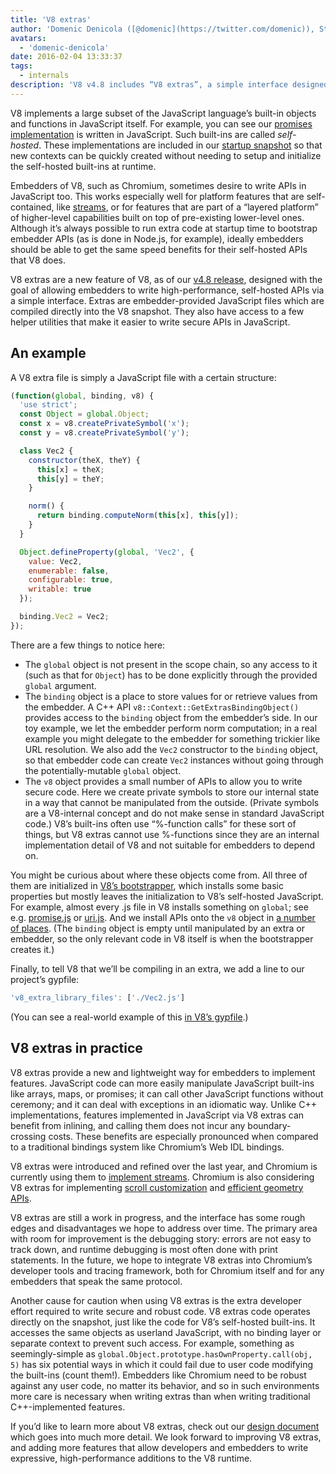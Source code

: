 ```yaml
---
title: 'V8 extras'
author: 'Domenic Denicola ([@domenic](https://twitter.com/domenic)), Streams Sorcerer'
avatars:
  - 'domenic-denicola'
date: 2016-02-04 13:33:37
tags:
  - internals
description: 'V8 v4.8 includes “V8 extras”, a simple interface designed with the goal of allowing embedders to write high-performance, self-hosted APIs.'
---
```

V8 implements a large subset of the JavaScript language’s built-in objects and functions in JavaScript itself. For example, you can see our [promises implementation](https://code.google.com/p/chromium/codesearch#chromium/src/v8/src/js/promise.js) is written in JavaScript. Such built-ins are called _self-hosted_. These implementations are included in our [startup snapshot](/blog/custom-startup-snapshots) so that new contexts can be quickly created without needing to setup and initialize the self-hosted built-ins at runtime.

<!--truncate-->
Embedders of V8, such as Chromium, sometimes desire to write APIs in JavaScript too. This works especially well for platform features that are self-contained, like [streams](https://streams.spec.whatwg.org/), or for features that are part of a “layered platform” of higher-level capabilities built on top of pre-existing lower-level ones. Although it’s always possible to run extra code at startup time to bootstrap embedder APIs (as is done in Node.js, for example), ideally embedders should be able to get the same speed benefits for their self-hosted APIs that V8 does.

V8 extras are a new feature of V8, as of our [v4.8 release](/blog/v8-release-48), designed with the goal of allowing embedders to write high-performance, self-hosted APIs via a simple interface. Extras are embedder-provided JavaScript files which are compiled directly into the V8 snapshot. They also have access to a few helper utilities that make it easier to write secure APIs in JavaScript.

## An example

A V8 extra file is simply a JavaScript file with a certain structure:

```js
(function(global, binding, v8) {
  'use strict';
  const Object = global.Object;
  const x = v8.createPrivateSymbol('x');
  const y = v8.createPrivateSymbol('y');

  class Vec2 {
    constructor(theX, theY) {
      this[x] = theX;
      this[y] = theY;
    }

    norm() {
      return binding.computeNorm(this[x], this[y]);
    }
  }

  Object.defineProperty(global, 'Vec2', {
    value: Vec2,
    enumerable: false,
    configurable: true,
    writable: true
  });

  binding.Vec2 = Vec2;
});
```

There are a few things to notice here:

- The `global` object is not present in the scope chain, so any access to it (such as that for `Object`) has to be done explicitly through the provided `global` argument.
- The `binding` object is a place to store values for or retrieve values from the embedder. A C++ API `v8::Context::GetExtrasBindingObject()` provides access to the `binding` object from the embedder’s side. In our toy example, we let the embedder perform norm computation; in a real example you might delegate to the embedder for something trickier like URL resolution. We also add the `Vec2` constructor to the `binding` object, so that embedder code can create `Vec2` instances without going through the potentially-mutable `global` object.
- The `v8` object provides a small number of APIs to allow you to write secure code. Here we create private symbols to store our internal state in a way that cannot be manipulated from the outside. (Private symbols are a V8-internal concept and do not make sense in standard JavaScript code.) V8’s built-ins often use “%-function calls” for these sort of things, but V8 extras cannot use %-functions since they are an internal implementation detail of V8 and not suitable for embedders to depend on.

You might be curious about where these objects come from. All three of them are initialized in [V8’s bootstrapper](https://code.google.com/p/chromium/codesearch#chromium/src/v8/src/bootstrapper.cc), which installs some basic properties but mostly leaves the initialization to V8’s self-hosted JavaScript. For example, almost every .js file in V8 installs something on `global`; see e.g. [promise.js](https://code.google.com/p/chromium/codesearch#chromium/src/v8/src/js/promise.js&sq=package:chromium&l=439) or [uri.js](https://code.google.com/p/chromium/codesearch#chromium/src/v8/src/js/uri.js&sq=package:chromium&l=371). And we install APIs onto the `v8` object in [a number of places](https://code.google.com/p/chromium/codesearch#search/&q=extrasUtils&sq=package:chromium&type=cs). (The `binding` object is empty until manipulated by an extra or embedder, so the only relevant code in V8 itself is when the bootstrapper creates it.)

Finally, to tell V8 that we’ll be compiling in an extra, we add a line to our project’s gypfile:

```js
'v8_extra_library_files': ['./Vec2.js']
```

(You can see a real-world example of this [in V8’s gypfile](https://code.google.com/p/chromium/codesearch#chromium/src/v8/build/standalone.gypi&sq=package:chromium&type=cs&l=170).)

## V8 extras in practice

V8 extras provide a new and lightweight way for embedders to implement features. JavaScript code can more easily manipulate JavaScript built-ins like arrays, maps, or promises; it can call other JavaScript functions without ceremony; and it can deal with exceptions in an idiomatic way. Unlike C++ implementations, features implemented in JavaScript via V8 extras can benefit from inlining, and calling them does not incur any boundary-crossing costs. These benefits are especially pronounced when compared to a traditional bindings system like Chromium’s Web IDL bindings.

V8 extras were introduced and refined over the last year, and Chromium is currently using them to [implement streams](https://code.google.com/p/chromium/codesearch#chromium/src/third_party/WebKit/Source/core/streams/ReadableStream.js). Chromium is also considering V8 extras for implementing [scroll customization](https://codereview.chromium.org/1333323003) and [efficient geometry APIs](https://groups.google.com/a/chromium.org/d/msg/blink-dev/V_bJNtOg0oM/VKbbYs-aAgAJ).

V8 extras are still a work in progress, and the interface has some rough edges and disadvantages we hope to address over time. The primary area with room for improvement is the debugging story: errors are not easy to track down, and runtime debugging is most often done with print statements. In the future, we hope to integrate V8 extras into Chromium’s developer tools and tracing framework, both for Chromium itself and for any embedders that speak the same protocol.

Another cause for caution when using V8 extras is the extra developer effort required to write secure and robust code. V8 extras code operates directly on the snapshot, just like the code for V8’s self-hosted built-ins. It accesses the same objects as userland JavaScript, with no binding layer or separate context to prevent such access. For example, something as seemingly-simple as `global.Object.prototype.hasOwnProperty.call(obj, 5)` has six potential ways in which it could fail due to user code modifying the built-ins (count them!). Embedders like Chromium need to be robust against any user code, no matter its behavior, and so in such environments more care is necessary when writing extras than when writing traditional C++-implemented features.

If you’d like to learn more about V8 extras, check out our [design document](https://docs.google.com/document/d/1AT5-T0aHGp7Lt29vPWFr2-qG8r3l9CByyvKwEuA8Ec0/edit#heading=h.32abkvzeioyz) which goes into much more detail. We look forward to improving V8 extras, and adding more features that allow developers and embedders to write expressive, high-performance additions to the V8 runtime.

